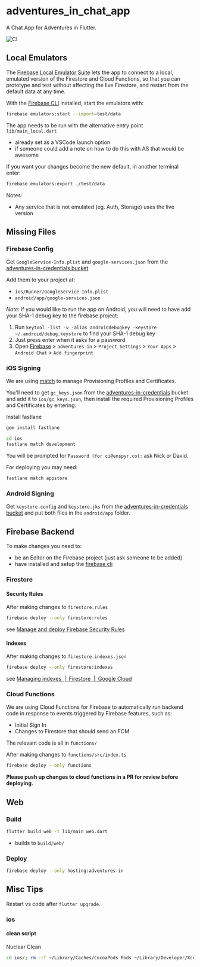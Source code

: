 # adventures_in_chat_app

A Chat App for Adventures in Flutter.

![CI](https://github.com/adventuresin/chat_app/workflows/Mobile%20Apps/badge.svg)

## Local Emulators 

The [Firebase Local Emulator Suite](https://firebase.google.com/docs/emulator-suite) lets the app to connect to a local, emulated version of the Firestore and Cloud Functions, so that you can prototype and test without affecting the live Firestore, and restart from the default data at any time.

With the [Firebase CLI](https://firebase.google.com/docs/cli?hl=pl) installed, start the emulators with: 

```sh
firebase emulators:start --import=test/data
```

The app needs to be run with the alternative entry point `lib/main_local.dart` 
- already set as a VSCode launch option 
- if someone could add a note on how to do this with AS that would be awesome 

If you want your changes become the new default, in another terminal enter:

```sh
firebase emulators:export ./test/data
```



Notes: 
- Any service that is not emulated (eg. Auth, Storage) uses the live version 


## Missing Files

### Firebase Config

Get `GoogleService-Info.plist` and `google-services.json` from the [adventures-in-credentials bucket](https://console.cloud.google.com/storage/browser/adventures-in-credentials?project=adventures-in)

Add them to your project at:

- `ios/Runner/GoogleService-Info.plist`
- `android/app/google-services.json`

*Note:* if you would like to run the app on Android, you will need to have add your SHA-1 debug key to the firebase project:

1. Run `keytool -list -v -alias androiddebugkey -keystore ~/.android/debug.keystore` to find your SHA-1 debug key
1. Just press enter when it asks for a password
1. Open [Firebase](https://console.firebase.google.com) > `adventures-in` > `Project Settings` > `Your Apps` > `Android Chat` > `Add fingerprint`

### iOS Signing

We are using [match](https://docs.fastlane.tools/actions/match/) to manage Provisioning Profiles and Certificates.

You'll need to get `gc_keys.json` from the [adventures-in-credentials](https://console.cloud.google.com/storage/browser/adventures-in-credentials?forceOnBucketsSortingFiltering=false&project=adventures-in) bucket and add it to `ios/gc_keys.json`, then install the required Provisioning Profiles and Certificates by entering:

Install fastlane

```sh
gem install fastlane
```

```sh
cd ios
fastlane match development
```

You will be prompted for `Password (for ci@enspyr.co):` ask Nick or David.

For deploying you may need:

```sh
fastlane match appstore
```

### Android Signing

Get `keystore.config` and `keystore.jks` from the [adventures-in-credentials bucket](https://console.cloud.google.com/storage/browser/adventures-in-credentials?project=adventures-in) and put both files in the `android/app` folder.

## Firebase Backend

To make changes you need to:

- be an Editor on the Firebase project (just ask someone to be added)
- have installed and setup the [firebase cli](https://firebase.google.com/docs/cli)

### Firestore

#### Security Rules

After making changes to `firestore.rules`

```sh
firebase deploy --only firestore:rules
```

see [Manage and deploy Firebase Security Rules](https://firebase.google.com/docs/rules/manage-deploy)

#### Indexes

After making changes to `firestore.indexes.json`

```sh
firebase deploy --only firestore:indexes
```

see [Managing indexes  |  Firestore  |  Google Cloud](https://cloud.google.com/firestore/docs/query-data/indexing)

### Cloud Functions

We are using Cloud Functions for Firebase to automatically run backend code in response to events triggered by Firebase features, such as:

- Initial Sign In
- Changes to Firestore that should send an FCM

The relevant code is all in `functions/`

After making changes to `functions/src/index.ts`

```sh
firebase deploy --only functions
```

**Please push up changes to cloud functions in a PR for review before deploying.** 

## Web 

### Build 

```sh
flutter build web -t lib/main_web.dart 
```

- builds to `build/web/`

### Deploy 

```sh
firebase deploy --only hosting:adventures-in
```

## Misc Tips

Restart vs code after `flutter upgrade`.

### ios

#### clean script

Nuclear Clean

``` sh
cd ios/; rm -rf ~/Library/Caches/CocoaPods Pods ~/Library/Developer/Xcode/DerivedData/*; pod deintegrate; pod setup; pod install;
```

